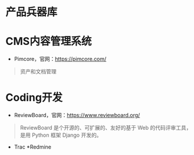 # 产品兵器库

# CMS内容管理系统

* Pimcore，官网：https://pimcore.com/
>资产和文档管理



# Coding开发
* ReviewBoard，官网：https://www.reviewboard.org/
>ReviewBoard 是个开源的、可扩展的、友好的基于 Web 的代码评审工具，是用 Python 框架 Django 开发的。
* Trac
*Redmine

